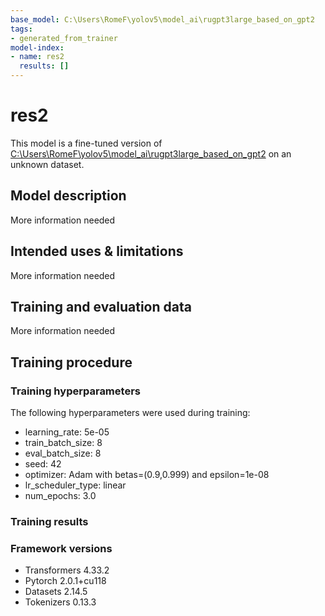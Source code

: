 ```yaml
---
base_model: C:\Users\RomeF\yolov5\model_ai\rugpt3large_based_on_gpt2
tags:
- generated_from_trainer
model-index:
- name: res2
  results: []
---
```


<!-- This model card has been generated automatically according to the information the Trainer had access to. You
should probably proofread and complete it, then remove this comment. -->

# res2

This model is a fine-tuned version of [C:\Users\RomeF\yolov5\model_ai\rugpt3large_based_on_gpt2](https://huggingface.co/C:\Users\RomeF\yolov5\model_ai\rugpt3large_based_on_gpt2) on an unknown dataset.

## Model description

More information needed

## Intended uses & limitations

More information needed

## Training and evaluation data

More information needed

## Training procedure

### Training hyperparameters

The following hyperparameters were used during training:
- learning_rate: 5e-05
- train_batch_size: 8
- eval_batch_size: 8
- seed: 42
- optimizer: Adam with betas=(0.9,0.999) and epsilon=1e-08
- lr_scheduler_type: linear
- num_epochs: 3.0

### Training results



### Framework versions

- Transformers 4.33.2
- Pytorch 2.0.1+cu118
- Datasets 2.14.5
- Tokenizers 0.13.3

